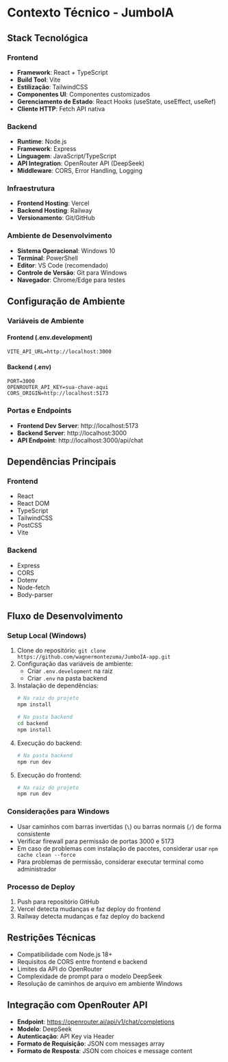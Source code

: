 # Contexto Técnico - JumboIA

## Stack Tecnológica

### Frontend
- **Framework**: React + TypeScript
- **Build Tool**: Vite
- **Estilização**: TailwindCSS
- **Componentes UI**: Componentes customizados
- **Gerenciamento de Estado**: React Hooks (useState, useEffect, useRef)
- **Cliente HTTP**: Fetch API nativa

### Backend
- **Runtime**: Node.js
- **Framework**: Express
- **Linguagem**: JavaScript/TypeScript
- **API Integration**: OpenRouter API (DeepSeek)
- **Middleware**: CORS, Error Handling, Logging

### Infraestrutura
- **Frontend Hosting**: Vercel
- **Backend Hosting**: Railway
- **Versionamento**: Git/GitHub

### Ambiente de Desenvolvimento
- **Sistema Operacional**: Windows 10
- **Terminal**: PowerShell
- **Editor**: VS Code (recomendado)
- **Controle de Versão**: Git para Windows
- **Navegador**: Chrome/Edge para testes

## Configuração de Ambiente

### Variáveis de Ambiente

#### Frontend (.env.development)
```
VITE_API_URL=http://localhost:3000
```

#### Backend (.env)
```
PORT=3000
OPENROUTER_API_KEY=sua-chave-aqui
CORS_ORIGIN=http://localhost:5173
```

### Portas e Endpoints
- **Frontend Dev Server**: http://localhost:5173
- **Backend Server**: http://localhost:3000
- **API Endpoint**: http://localhost:3000/api/chat

## Dependências Principais

### Frontend
- React
- React DOM
- TypeScript
- TailwindCSS
- PostCSS
- Vite

### Backend
- Express
- CORS
- Dotenv
- Node-fetch
- Body-parser

## Fluxo de Desenvolvimento

### Setup Local (Windows)
1. Clone do repositório: `git clone https://github.com/wagnermontezuma/JumboIA-app.git`
2. Configuração das variáveis de ambiente:
   - Criar `.env.development` na raiz
   - Criar `.env` na pasta backend
3. Instalação de dependências:
   ```bash
   # Na raiz do projeto
   npm install
   
   # Na pasta backend
   cd backend
   npm install
   ```
4. Execução do backend:
   ```bash
   # Na pasta backend
   npm run dev
   ```
5. Execução do frontend:
   ```bash
   # Na raiz do projeto
   npm run dev
   ```

### Considerações para Windows
- Usar caminhos com barras invertidas (`\`) ou barras normais (`/`) de forma consistente
- Verificar firewall para permissão de portas 3000 e 5173
- Em caso de problemas com instalação de pacotes, considerar usar `npm cache clean --force`
- Para problemas de permissão, considerar executar terminal como administrador

### Processo de Deploy
1. Push para repositório GitHub
2. Vercel detecta mudanças e faz deploy do frontend
3. Railway detecta mudanças e faz deploy do backend

## Restrições Técnicas
- Compatibilidade com Node.js 18+
- Requisitos de CORS entre frontend e backend
- Limites da API do OpenRouter
- Complexidade de prompt para o modelo DeepSeek
- Resolução de caminhos de arquivo em ambiente Windows

## Integração com OpenRouter API
- **Endpoint**: https://openrouter.ai/api/v1/chat/completions
- **Modelo**: DeepSeek
- **Autenticação**: API Key via Header
- **Formato de Requisição**: JSON com messages array
- **Formato de Resposta**: JSON com choices e message content 